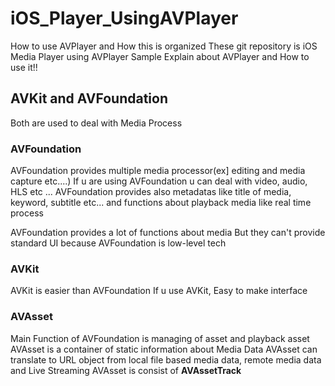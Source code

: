 # iOS_Player_UsingAVPlayer
How to use AVPlayer and How this is organized
These git repository is iOS Media Player using AVPlayer Sample
Explain about AVPlayer and How to use it!!

## AVKit and AVFoundation
Both are used to deal with Media Process

### AVFoundation
AVFoundation provides multiple media processor(ex] editing and media capture etc....)
If u are using AVFoundation u can deal with video, audio, HLS etc ...
AVFoundation provides also metadatas like title of media, keyword, subtitle etc...
and functions about playback media like real time process

AVFoundation provides a lot of functions about media But they can't provide standard UI because AVFoundation is low-level tech

### AVKit
AVKit is easier than AVFoundation
If u use AVKit, Easy to make interface

### AVAsset
Main Function of AVFoundation is managing of asset and playback asset
AVAsset is a container of static information about Media Data
AVAsset can translate to URL object from local file based media data, remote media data and Live Streaming
AVAsset is consist of **AVAssetTrack**